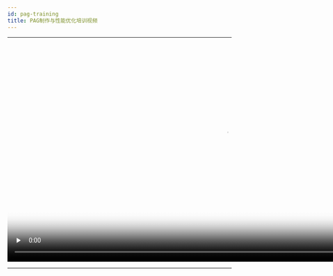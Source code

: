 ```yaml
---
id: pag-training
title: PAG制作与性能优化培训视频
---
```

---

<video id="video" controls="" preload="none" width="980px" poster="/img/training.png">
   <source id="mp4" src="/video/training.mp4" type="video/mp4">
</video>

---